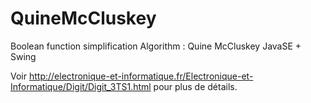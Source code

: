 # QuineMcCluskey
Boolean function simplification Algorithm : Quine McCluskey
JavaSE + Swing

Voir http://electronique-et-informatique.fr/Electronique-et-Informatique/Digit/Digit_3TS1.html pour plus de détails.
